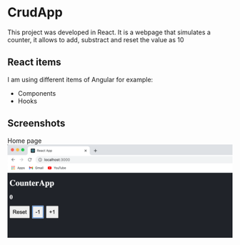 # CrudApp

This project was developed in React. It is a webpage that simulates a counter, it allows to add, substract and reset the value as 10

## React items
I am using different items of Angular for example:
+ Components
+ Hooks


## Screenshots

Home page
![](path/home.png?raw=true)
